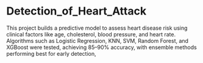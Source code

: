 # Detection_of_Heart_Attack
This project builds a predictive model to assess heart disease risk using clinical factors like age, cholesterol, blood pressure, and heart rate. Algorithms such as Logistic Regression, KNN, SVM, Random Forest, and XGBoost were tested, achieving 85–90% accuracy, with ensemble methods performing best for early detection,

